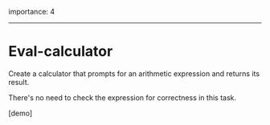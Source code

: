 importance: 4

---

# Eval-calculator

Create a calculator that prompts for an arithmetic expression and returns its result.

There's no need to check the expression for correctness in this task.

[demo]
